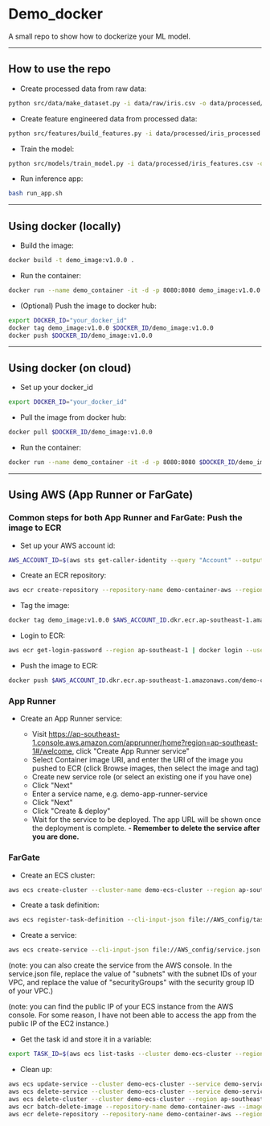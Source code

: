 # Demo_docker

A small repo to show how to dockerize your ML model.

---
## How to use the repo

- Create processed data from raw data:

```bash
python src/data/make_dataset.py -i data/raw/iris.csv -o data/processed/iris_processed.csv
```

- Create feature engineered data from processed data:

```bash
python src/features/build_features.py -i data/processed/iris_processed.csv -o data/processed/iris_features.csv
```

- Train the model:

```bash
python src/models/train_model.py -i data/processed/iris_features.csv -o models/iris_model.pkl
```

- Run inference app:

```bash
bash run_app.sh
```

---
## Using docker (locally)

- Build the image:

```bash
docker build -t demo_image:v1.0.0 .
```

- Run the container:

```bash
docker run --name demo_container -it -d -p 8080:8080 demo_image:v1.0.0
```

- (Optional) Push the image to docker hub:

```bash
export DOCKER_ID="your_docker_id"
docker tag demo_image:v1.0.0 $DOCKER_ID/demo_image:v1.0.0
docker push $DOCKER_ID/demo_image:v1.0.0
```

---
## Using docker (on cloud)

- Set up your docker_id
```bash
export DOCKER_ID="your_docker_id"
```

- Pull the image from docker hub:

```bash
docker pull $DOCKER_ID/demo_image:v1.0.0
```

- Run the container:

```bash
docker run --name demo_container -it -d -p 8080:8080 $DOCKER_ID/demo_image:v1.0.0
```

---
## Using AWS (App Runner or FarGate)

### Common steps for both App Runner and FarGate: Push the image to ECR

- Set up your AWS account id:

```bash
AWS_ACCOUNT_ID=$(aws sts get-caller-identity --query "Account" --output text)
```

- Create an ECR repository:

```bash
aws ecr create-repository --repository-name demo-container-aws --region ap-southeast-1
```

- Tag the image:

```bash
docker tag demo_image:v1.0.0 $AWS_ACCOUNT_ID.dkr.ecr.ap-southeast-1.amazonaws.com/demo-container-aws:v1.0.0
```

- Login to ECR:

```bash
aws ecr get-login-password --region ap-southeast-1 | docker login --username AWS --password-stdin $AWS_ACCOUNT_ID.dkr.ecr.ap-southeast-1.amazonaws.com
```

- Push the image to ECR:

```bash
docker push $AWS_ACCOUNT_ID.dkr.ecr.ap-southeast-1.amazonaws.com/demo-container-aws:v1.0.0
```

### App Runner

- Create an App Runner service:

    - Visit https://ap-southeast-1.console.aws.amazon.com/apprunner/home?region=ap-southeast-1#/welcome, click "Create App Runner service"
    - Select Container image URI, and enter the URI of the image you pushed to ECR (click Browse images, then select the image and tag)
    - Create new service role (or select an existing one if you have one)
    - Click "Next"
    - Enter a service name, e.g. demo-app-runner-service
    - Click "Next"
    - Click "Create & deploy"
    - Wait for the service to be deployed. The app URL will be shown once the deployment is complete.
    **- Remember to delete the service after you are done.**

### FarGate


- Create an ECS cluster:

```bash
aws ecs create-cluster --cluster-name demo-ecs-cluster --region ap-southeast-1
```

- Create a task definition:

```bash
aws ecs register-task-definition --cli-input-json file://AWS_config/task_definition.json --region ap-southeast-1
```

- Create a service:

```bash
aws ecs create-service --cli-input-json file://AWS_config/service.json --region ap-southeast-1
```

(note: you can also create the service from the AWS console. In the service.json file, replace the value of "subnets" with the subnet IDs of your VPC, and replace the value of "securityGroups" with the security group ID of your VPC.)

<!-- - Get ecs instance public IP and store it in a variable:

```bash
export ECS_PUBLIC_IP=$(aws ec2 describe-instances --filters "Name=tag:Name,Values=demo-ecs-cluster" --query "Reservations[*].Instances[*].PublicIpAddress" --output text --region ap-southeast-1)
```

- Access the app:

```bash
curl http://[your_ecs_public_ip]:8080
``` -->

(note: you can find the public IP of your ECS instance from the AWS console. For some reason, I have not been able to access the app from the public IP of the EC2 instance.)

- Get the task id and store it in a variable:

```bash
export TASK_ID=$(aws ecs list-tasks --cluster demo-ecs-cluster --region ap-southeast-1 --query "taskArns[0]" --output text)
```

- Clean up:

```bash
aws ecs update-service --cluster demo-ecs-cluster --service demo-service --desired-count 0 --region ap-southeast-1
aws ecs delete-service --cluster demo-ecs-cluster --service demo-service --region ap-southeast-1
aws ecs delete-cluster --cluster demo-ecs-cluster --region ap-southeast-1
aws ecr batch-delete-image --repository-name demo-container-aws --image-ids imageTag=v1.0.0 --region ap-southeast-1
aws ecr delete-repository --repository-name demo-container-aws --region ap-southeast-1
```
